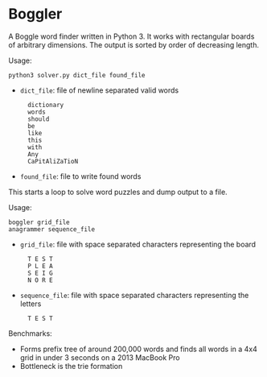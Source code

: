 # Boggler
A Boggle word finder written in Python 3.
It works with rectangular boards of arbitrary dimensions.
The output is sorted by order of decreasing length.

Usage:

    python3 solver.py dict_file found_file

- `dict_file`: file of newline separated valid words

        dictionary
        words
        should
        be
        like
        this
        with
        Any
        CaPitAliZaTioN

- `found_file`: file to write found words

This starts a loop to solve word puzzles and dump output to a file.

Usage:

    boggler grid_file
    anagrammer sequence_file

- `grid_file`: file with space separated characters representing the board

        T E S T
        P L E A
        S E I G
        N O R E

- `sequence_file`: file with space separated characters representing the letters

        T E S T

Benchmarks:
- Forms prefix tree of around 200,000 words and finds all words in a 4x4 grid in under 3 seconds on a 2013 MacBook Pro
- Bottleneck is the trie formation
